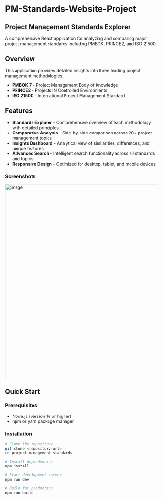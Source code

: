 # PM-Standards-Website-Project

## Project Management Standards Explorer

A comprehensive React application for analyzing and comparing major project management standards including PMBOK, PRINCE2, and ISO 21500.

## Overview

This application provides detailed insights into three leading project management methodologies:

- **PMBOK 7** - Project Management Body of Knowledge
- **PRINCE2** - Projects IN Controlled Environments  
- **ISO 21500** - International Project Management Standard

## Features

- **Standards Explorer** - Comprehensive overview of each methodology with detailed principles
- **Comparative Analysis** - Side-by-side comparison across 20+ project management topics
- **Insights Dashboard** - Analytical view of similarities, differences, and unique features
- **Advanced Search** - Intelligent search functionality across all standards and topics
- **Responsive Design** - Optimized for desktop, tablet, and mobile devices
### Screenshots
<img width="1339" height="642" alt="image" src="https://github.com/user-attachments/assets/59c25935-0a25-4b40-9f50-070f3baaec63" />


## Quick Start

### Prerequisites
- Node.js (version 16 or higher)
- npm or yarn package manager

### Installation
```bash
# Clone the repository
git clone <repository-url>
cd project-management-standards

# Install dependencies
npm install

# Start development server
npm run dev

# Build for production
npm run build

